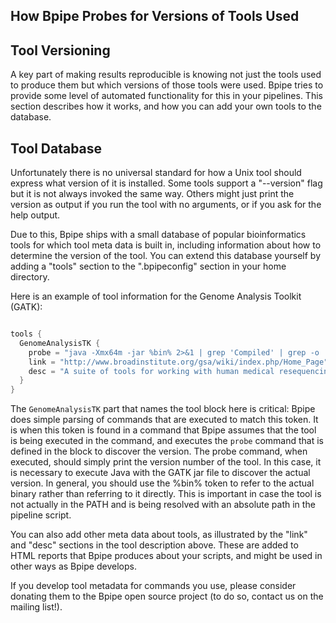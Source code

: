 ## How Bpipe Probes for Versions of Tools Used

## Tool Versioning

A key part of making results reproducible is knowing not just the tools used to produce them but which versions of those tools were used.  Bpipe tries to provide some level of automated functionality for this in your pipelines.  This section describes how it works, and how you can add your own tools to the database.

## Tool Database

Unfortunately there is no universal standard for how a Unix tool should express what version of it is installed. Some tools support a "--version" flag but it is not always invoked the same way.  Others might just print the version as output if you run the tool with no arguments, or if you ask for the help output.

Due to this, Bpipe ships with a small database of popular bioinformatics tools for which tool meta data is built in, including information about how to determine the version of the tool.  You can extend this database yourself by adding a "tools" section to the ".bpipeconfig" section in your home directory.

Here is an example of tool information for the Genome Analysis Toolkit (GATK):

```groovy 

tools {
  GenomeAnalysisTK {
    probe = "java -Xmx64m -jar %bin% 2>&1 | grep 'Compiled' | grep -o 'v[-0-9\\.a-z]*'"
    link = "http://www.broadinstitute.org/gsa/wiki/index.php/Home_Page"
    desc = "A suite of tools for working with human medical resequencing projects"
  }
}
```

The `GenomeAnalysisTK` part that names the tool block here is critical: Bpipe does simple parsing of commands that are executed to match this token.  It is when this token is found in a command that Bpipe assumes that the tool is being executed in the command, and executes the `probe` command that is defined in the block to discover the version. The probe command, when executed, should simply print the version number of the tool.  In this case, it is necessary to execute Java with the GATK jar file to discover the actual version.  In general, you should use the %bin% token to refer to the actual binary rather than referring to it directly.  This is important in case the tool is not actually in the PATH and is being resolved with an absolute path in the pipeline script.

You can also add other meta data about tools, as illustrated by the "link" and "desc" sections in the tool description above. These are added to HTML reports that Bpipe produces about your scripts, and might be used in other ways as Bpipe develops.

If you develop tool metadata for commands you use, please consider donating them to the Bpipe open source project (to do so, contact us on the mailing list!).
